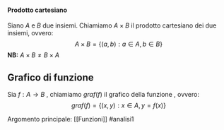 #### Prodotto cartesiano
Siano $A$ e $B$ due insiemi. Chiamiamo $A\times B$ il prodotto cartesiano dei due insiemi, ovvero:$$A\times B=\{ 
(a,b):a\in A,b\in B \}$$
**NB:** $A\times B \neq B\times A$ 

## Grafico di funzione
Sia $f: A\to B$ , chiamiamo $graf(f)$ il grafico della funzione , ovvero:$$graf(f)=\{ (x,y):x\in A,y=f(x) \}$$

Argomento principale: [[Funzioni]]
#analisi1 